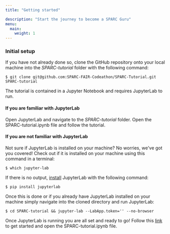 ```yaml
---
title: "Getting started"

description: "Start the journey to become a SPARC Guru" 
menu:
  main:
    weight: 1
---
```

### **Initial setup**
If you have not already done so, clone the GitHub repository onto your local machine into the _SPARC-tutorial_ folder with the following command:

    $ git clone git@github.com:SPARC-FAIR-Codeathon/SPARC-Tutorial.git SPARC-tutorial

The tutorial is contained in a Jupyter Notebook and requires JupyterLab to run. 
#### **If you are familiar with JupyterLab**
Open JupyterLab and navigate to the _SPARC-tutorial_ folder. Open the SPARC-tutorial.ipynb file and follow the tutorial.

#### **If you are not familiar with JupyterLab**
Not sure if JupyterLab is installed on your machine? No worries, we've got you covered! Check out if it is installed on your machine using this command in a terminal:

    $ which jupyter-lab
    
If there is no output, [install](https://jupyter.org/install) JupyterLab with the following command:
    
    $ pip install jupyterlab
    
Once this is done or if you already have JupyterLab installed on your machine simply navigate into the cloned directory and run JupyterLab:

    $ cd SPARC-tutorial && jupyter-lab --LabApp.token='' --no-browser

Once JupyterLab is running you are all set and ready to go! Follow this [link](http://127.0.0.1:8888/lab) to get started and open the SPARC-tutorial.ipynb file.
